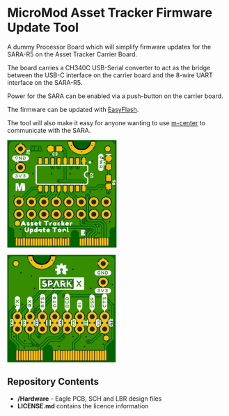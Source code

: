 # MicroMod Asset Tracker Firmware Update Tool

A dummy Processor Board which will simplify firmware updates for the SARA-R5 on the Asset Tracker Carrier Board.

The board carries a CH340C USB-Serial converter to act as the bridge between the USB-C interface on the carrier board and the 8-wire UART interface on the SARA-R5.

Power for the SARA can be enabled via a push-button on the carrier board.

The firmware can be updated with [EasyFlash](https://www.u-blox.com/sites/default/files/SARA-R5-FW-Update_AppNote_%28UBX-20033314%29.pdf).

The tool will also make it easy for anyone wanting to use [m-center](https://www.u-blox.com/en/product/m-center) to communicate with the SARA.

![Top.JPG](./img/Top.JPG)

![Bottom.JPG](./img/Bottom.JPG)

## Repository Contents

- **/Hardware** - Eagle PCB, SCH and LBR design files
- **LICENSE.md** contains the licence information
